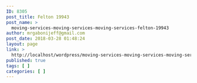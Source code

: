 ```yaml
---
ID: 8305
post_title: Felton 19943
post_name: >
  moving-services-moving-services-moving-services-felton-19943
author: mrgabonijeff@gmail.com
post_date: 2018-03-28 01:48:24
layout: page
link: >
  http://localhost/wordpress/moving-services-moving-services-moving-services-felton-19943/
published: true
tags: [ ]
categories: [ ]
---
```

